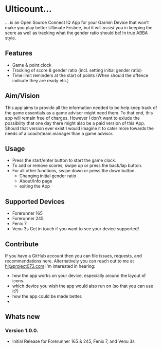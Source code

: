 # Ulticount...
... is an Open Source Connect IQ App for your Garmin Device that won’t make you play better Ultimate Frisbee, but it will _assist_ you in keeping the score as well as tracking what the gender ratio should be! In true ABBA style.

## Features
- Game & point clock
- Tracking of score & gender ratio (incl. setting initial gender ratio)
- Time limit reminders at the start of points (When should the offence indicate they are ready etc.)

## Aim/Vision
This app aims to provide all the information needed to be help keep track of the game essentials as a game advisor might need them. To that end, this app will remain free of charges. However I don't want to exlude the possibility that one day there might also be a paid version of this App. Should that version ever exist I would imagine it to cater more towards the needs of a coach/team manager than a game advisor.

## Usage
- Press the start/enter button to start the game clock.
- To add or remove scores, swipe up or press the back/lap button.
- For all other functions, swipe down or press the down button.
    - Changing initial gender ratio
    - About/Info page
    - exiting the App
 
## Supported Devices
- Forerunner 165
- Forerunner 245
- Fenix 7
- Venu 3s
Get in touch if you want to see your device supported!
  
## Contribute
If you have a GitHub account then you can file issues, requests, and recommendations here.
Alternatively you can reach out to me at hi@project073.com
I'm interested in hearing:
- how the app works on your device, especially around the layout of icons.
- which device you wish the app would also run on (so that you can use it?)
- how the app could be made better. 
- 


## Whats new
### Version 1.0.0.
- Initial Release for Forerunner 165 & 245, Fenix 7, and Venu 3s

